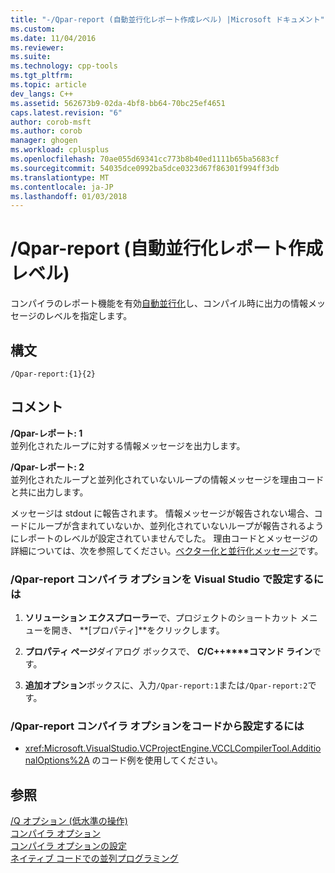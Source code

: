 ```yaml
---
title: "-/Qpar-report (自動並行化レポート作成レベル) |Microsoft ドキュメント"
ms.custom: 
ms.date: 11/04/2016
ms.reviewer: 
ms.suite: 
ms.technology: cpp-tools
ms.tgt_pltfrm: 
ms.topic: article
dev_langs: C++
ms.assetid: 562673b9-02da-4bf8-bb64-70bc25ef4651
caps.latest.revision: "6"
author: corob-msft
ms.author: corob
manager: ghogen
ms.workload: cplusplus
ms.openlocfilehash: 70ae055d69341cc773b8b40ed1111b65ba5683cf
ms.sourcegitcommit: 54035dce0992ba5dce0323d67f86301f994ff3db
ms.translationtype: MT
ms.contentlocale: ja-JP
ms.lasthandoff: 01/03/2018
---
```

# <a name="qpar-report-auto-parallelizer-reporting-level"></a>/Qpar-report (自動並行化レポート作成レベル)
コンパイラのレポート機能を有効[自動並行化](../../parallel/auto-parallelization-and-auto-vectorization.md)し、コンパイル時に出力の情報メッセージのレベルを指定します。  
  
## <a name="syntax"></a>構文  
  
```  
/Qpar-report:{1}{2}  
```  
  
## <a name="remarks"></a>コメント  
 **/Qpar-レポート: 1**  
 並列化されたループに対する情報メッセージを出力します。  
  
 **/Qpar-レポート: 2**  
 並列化されたループと並列化されていないループの情報メッセージを理由コードと共に出力します。  
  
 メッセージは stdout に報告されます。 情報メッセージが報告されない場合、コードにループが含まれていないか、並列化されていないループが報告されるようにレポートのレベルが設定されていませんでした。 理由コードとメッセージの詳細については、次を参照してください。[ベクター化と並行化メッセージ](../../error-messages/tool-errors/vectorizer-and-parallelizer-messages.md)です。  
  
### <a name="to-set-the-qpar-report-compiler-option-in-visual-studio"></a>/Qpar-report コンパイラ オプションを Visual Studio で設定するには  
  
1.  **ソリューション エクスプローラー**で、プロジェクトのショートカット メニューを開き、 **[プロパティ]**をクリックします。  
  
2.  **プロパティ ページ**ダイアログ ボックスで、 **C/C++****コマンド ライン**です。  
  
3.  **追加オプション**ボックスに、入力`/Qpar-report:1`または`/Qpar-report:2`です。  
  
### <a name="to-set-the-qpar-report-compiler-option-programmatically"></a>/Qpar-report コンパイラ オプションをコードから設定するには  
  
-   <xref:Microsoft.VisualStudio.VCProjectEngine.VCCLCompilerTool.AdditionalOptions%2A> のコード例を使用してください。  
  
## <a name="see-also"></a>参照  
 [/Q オプション (低水準の操作)](../../build/reference/q-options-low-level-operations.md)   
 [コンパイラ オプション](../../build/reference/compiler-options.md)   
 [コンパイラ オプションの設定](../../build/reference/setting-compiler-options.md)   
 [ネイティブ コードでの並列プログラミング](http://go.microsoft.com/fwlink/p/?linkid=263662)